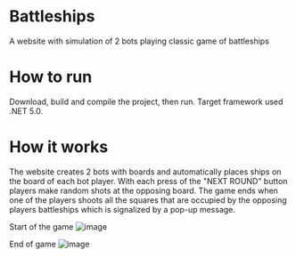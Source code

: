 # Battleships
A website with simulation of 2 bots playing classic game of battleships
# How to run
Download, build and compile the project, then run. Target framework used .NET 5.0.
# How it works
The website creates 2 bots with boards and automatically places ships on the board of each bot player. With each press of the "NEXT ROUND" button players make random shots at the opposing board. The game ends when one of the players shoots all the squares that are occupied by the opposing players battleships which is signalized by a pop-up message.

Start of the game
![image](https://user-images.githubusercontent.com/26314618/147504739-278549b5-3c7e-4953-99b0-790270994f4e.png)

End of game
![image](https://user-images.githubusercontent.com/26314618/147504843-a6533806-99d6-402b-9b1a-c5b6ab4ba241.png)
